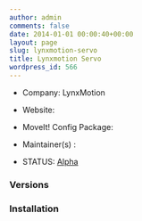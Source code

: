 ```yaml
---
author: admin
comments: false
date: 2014-01-01 00:00:40+00:00
layout: page
slug: lynxmotion-servo
title: Lynxmotion Servo
wordpress_id: 566
---
```



	
  * Company: LynxMotion

	
  * Website:

	
  * MoveIt! Config Package: 

	
  * Maintainer(s) :

	
  * STATUS: [Alpha](/about/moveit-status/#legend)




### Versions








### Installation






